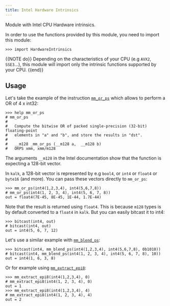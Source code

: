 ```yaml
---
title: Intel Hardware Intrinsics
---
```


Module with Intel CPU Hardware intrinsics.

In order to use the functions provided by this module, you need to import this module:

```kalk
>>> import HardwareIntrinsics
```

{{NOTE do}}
Depending on the characteristics of your CPU (e.g `AVX2`, `SSE3`...), this module will import only the intrinsic functions supported by your CPU.
{{end}}

## Usage

Let's take the example of the instruction [`mm_or_ps`](/doc/api/intel/sse/#mm_or_ps) which allows to perform a OR of 4 x int32:

```kalk
>>> help mm_or_ps
# mm_or_ps
#
#   Compute the bitwise OR of packed single-precision (32-bit) floating-point 
#   elements in "a" and "b", and store the results in "dst".
#
#   __m128 _mm_or_ps (__m128 a,  __m128 b)
#   ORPS xmm, xmm/m128
```

The arguments `__m128` in the Intel documentation show that the function is expecting a 128-bit vector.

In `kalk`, a 128-bit vector is represented by e.g `bool4`, or `int4` or `float4` or `byte16` (and more). You can pass these vectors directly to `mm_or_ps`:

```kalk
>>> mm_or_ps(int4(1,2,3,4), int4(5,6,7,8))
# mm_or_ps(int4(1, 2, 3, 4), int4(5, 6, 7, 8))
out = float4(7E-45, 8E-45, 1E-44, 1.7E-44)
```

Note that the result is returned using `float4`. This is because `m128` types is by default converted to a `float4` in `kalk`.
But you can easily bitcast it to int4:

```kalk
>>> bitcast(int4, out)
# bitcast(int4, out)
out = int4(5, 6, 7, 12)
```

Let's use a similar example with [`mm_blend_ps`](/doc/api/intel/sse41/#mm_blend_ps):

```kalk
>>> bitcast(int4, mm_blend_ps(int4(1,2,3,4), int4(5,6,7,8), 0b1010))
# bitcast(int4, mm_blend_ps(int4(1, 2, 3, 4), int4(5, 6, 7, 8), 10))
out = int4(1, 6, 3, 8)
```

Or for example using [`mm_extract_epi8`](/doc/api/intel/sse41/#mm_extract_epi8):

```kalk
>>> mm_extract_epi8(int4(1,2,3,4), 0)
# mm_extract_epi8(int4(1, 2, 3, 4), 0)
out = 1
>>> mm_extract_epi8(int4(1,2,3,4), 4)
# mm_extract_epi8(int4(1, 2, 3, 4), 4)
out = 2
```